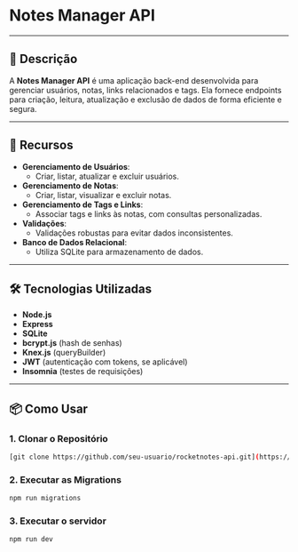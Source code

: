 # Notes Manager API

---

## 📄 Descrição
A **Notes Manager API** é uma aplicação back-end desenvolvida para gerenciar usuários, notas, links relacionados e tags. Ela fornece endpoints para criação, leitura, atualização e exclusão de dados de forma eficiente e segura.

---

## 🚀 Recursos
- **Gerenciamento de Usuários**:
  - Criar, listar, atualizar e excluir usuários.
- **Gerenciamento de Notas**:
  - Criar, listar, visualizar e excluir notas.
- **Gerenciamento de Tags e Links**:
  - Associar tags e links às notas, com consultas personalizadas.
- **Validações**:
  - Validações robustas para evitar dados inconsistentes.
- **Banco de Dados Relacional**:
  - Utiliza SQLite para armazenamento de dados.

---

## 🛠️ Tecnologias Utilizadas
- **Node.js**
- **Express**
- **SQLite**
- **bcrypt.js** (hash de senhas)
- **Knex.js** (queryBuilder)
- **JWT** (autenticação com tokens, se aplicável)
- **Insomnia** (testes de requisições)

---

## 📦 Como Usar

### 1. Clonar o Repositório
```bash
[git clone https://github.com/seu-usuario/rocketnotes-api.git](https://github.com/samuka7abr/NotesManager-API.git)
```
### 2. Executar as Migrations
```bash
npm run migrations
```
### 3. Executar o servidor
```bash
npm run dev
```
